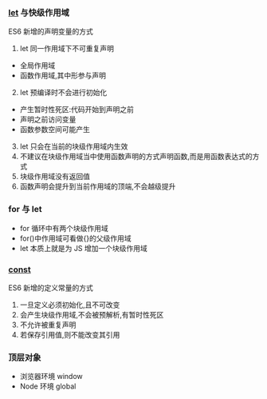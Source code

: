 ### [let](https://developer.mozilla.org/en-US/docs/Web/JavaScript/Reference/Statements/let) 与快级作用域

ES6 新增的声明变量的方式

1. let 同一作用域下不可重复声明

- 全局作用域
- 函数作用域,其中形参与声明

2. let 预编译时不会进行初始化

- 产生暂时性死区:代码开始到声明之前
- 声明之前访问变量
- 函数参数空间可能产生

3. let 只会在当前的块级作用域内生效
4. 不建议在块级作用域当中使用函数声明的方式声明函数,而是用函数表达式的方式
5. 块级作用域没有返回值
6. 函数声明会提升到当前作用域的顶端,不会越级提升

### for 与 let

- for 循环中有两个块级作用域
- for()中作用域可看做{}的父级作用域
- let 本质上就是为 JS 增加一个块级作用域

### [const](https://developer.mozilla.org/en-US/docs/Web/JavaScript/Reference/Statements/const)

ES6 新增的定义常量的方式

1. 一旦定义必须初始化,且不可改变
2. 会产生块级作用域,不会被预解析,有暂时性死区
3. 不允许被重复声明
4. 若保存引用值,则不能改变其引用

### 顶层对象

- 浏览器环境 window
- Node 环境 global
